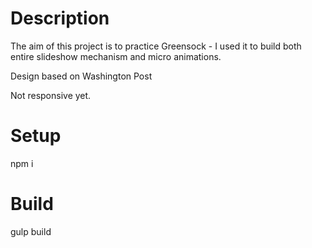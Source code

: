 # Description
The aim of this project is to practice Greensock - I used it to build both entire slideshow mechanism and micro animations.

Design based on Washington Post

Not responsive yet.

# Setup
npm i

# Build
gulp build

